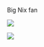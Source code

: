 Big Nix fan

![](https://github.com/username/github-stats/blob/master/generated/overview.svg)

![](https://github.com/username/github-stats/blob/master/generated/languages.svg)
